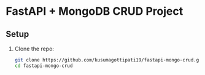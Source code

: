 # FastAPI + MongoDB CRUD Project

## Setup
1. Clone the repo:
   ```bash
   git clone https://github.com/kusumagottipati19/fastapi-mongo-crud.git
   cd fastapi-mongo-crud
